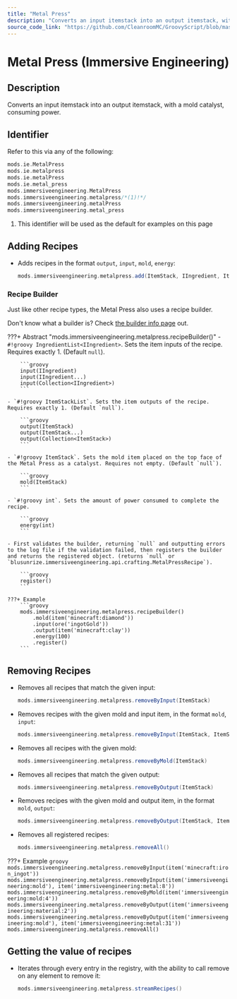 ```yaml
---
title: "Metal Press"
description: "Converts an input itemstack into an output itemstack, with a mold catalyst, consuming power."
source_code_link: "https://github.com/CleanroomMC/GroovyScript/blob/master/src/main/java/com/cleanroommc/groovyscript/compat/mods/immersiveengineering/MetalPress.java"
---
```


# Metal Press (Immersive Engineering)

## Description

Converts an input itemstack into an output itemstack, with a mold catalyst, consuming power.

## Identifier

Refer to this via any of the following:

```groovy hl_lines="6"
mods.ie.MetalPress
mods.ie.metalpress
mods.ie.metalPress
mods.ie.metal_press
mods.immersiveengineering.MetalPress
mods.immersiveengineering.metalpress/*(1)!*/
mods.immersiveengineering.metalPress
mods.immersiveengineering.metal_press
```

1. This identifier will be used as the default for examples on this page

## Adding Recipes

- Adds recipes in the format `output`, `input`, `mold`, `energy`:

    ```groovy
    mods.immersiveengineering.metalpress.add(ItemStack, IIngredient, ItemStack, int)
    ```


### Recipe Builder

Just like other recipe types, the Metal Press also uses a recipe builder.

Don't know what a builder is? Check [the builder info page](../../../groovy/builder.md) out.

???+ Abstract "mods.immersiveengineering.metalpress.recipeBuilder()"
    - `#!groovy IngredientList<IIngredient>`. Sets the item inputs of the recipe. Requires exactly 1. (Default `null`).

        ```groovy
        input(IIngredient)
        input(IIngredient...)
        input(Collection<IIngredient>)
        ```

    - `#!groovy ItemStackList`. Sets the item outputs of the recipe. Requires exactly 1. (Default `null`).

        ```groovy
        output(ItemStack)
        output(ItemStack...)
        output(Collection<ItemStack>)
        ```

    - `#!groovy ItemStack`. Sets the mold item placed on the top face of the Metal Press as a catalyst. Requires not empty. (Default `null`).

        ```groovy
        mold(ItemStack)
        ```

    - `#!groovy int`. Sets the amount of power consumed to complete the recipe.

        ```groovy
        energy(int)
        ```

    - First validates the builder, returning `null` and outputting errors to the log file if the validation failed, then registers the builder and returns the registered object. (returns `null` or `blusunrize.immersiveengineering.api.crafting.MetalPressRecipe`).

        ```groovy
        register()
        ```

    ???+ Example
        ```groovy
        mods.immersiveengineering.metalpress.recipeBuilder()
            .mold(item('minecraft:diamond'))
            .input(ore('ingotGold'))
            .output(item('minecraft:clay'))
            .energy(100)
            .register()
        ```



## Removing Recipes

- Removes all recipes that match the given input:

    ```groovy
    mods.immersiveengineering.metalpress.removeByInput(ItemStack)
    ```

- Removes recipes with the given mold and input item, in the format `mold`, `input`:

    ```groovy
    mods.immersiveengineering.metalpress.removeByInput(ItemStack, ItemStack)
    ```

- Removes all recipes with the given mold:

    ```groovy
    mods.immersiveengineering.metalpress.removeByMold(ItemStack)
    ```

- Removes all recipes that match the given output:

    ```groovy
    mods.immersiveengineering.metalpress.removeByOutput(ItemStack)
    ```

- Removes recipes with the given mold and output item, in the format `mold`, `output`:

    ```groovy
    mods.immersiveengineering.metalpress.removeByOutput(ItemStack, ItemStack)
    ```

- Removes all registered recipes:

    ```groovy
    mods.immersiveengineering.metalpress.removeAll()
    ```

???+ Example
    ```groovy
    mods.immersiveengineering.metalpress.removeByInput(item('minecraft:iron_ingot'))
    mods.immersiveengineering.metalpress.removeByInput(item('immersiveengineering:mold'), item('immersiveengineering:metal:8'))
    mods.immersiveengineering.metalpress.removeByMold(item('immersiveengineering:mold:4'))
    mods.immersiveengineering.metalpress.removeByOutput(item('immersiveengineering:material:2'))
    mods.immersiveengineering.metalpress.removeByOutput(item('immersiveengineering:mold'), item('immersiveengineering:metal:31'))
    mods.immersiveengineering.metalpress.removeAll()
    ```

## Getting the value of recipes

- Iterates through every entry in the registry, with the ability to call remove on any element to remove it:

    ```groovy
    mods.immersiveengineering.metalpress.streamRecipes()
    ```
